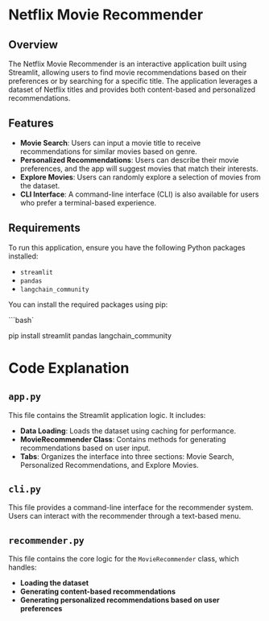 # Netflix Movie Recommender

## Overview

The Netflix Movie Recommender is an interactive application built using Streamlit, allowing users to find movie recommendations based on their preferences or by searching for a specific title. The application leverages a dataset of Netflix titles and provides both content-based and personalized recommendations.

## Features

- **Movie Search**: Users can input a movie title to receive recommendations for similar movies based on genre.
- **Personalized Recommendations**: Users can describe their movie preferences, and the app will suggest movies that match their interests.
- **Explore Movies**: Users can randomly explore a selection of movies from the dataset.
- **CLI Interface**: A command-line interface (CLI) is also available for users who prefer a terminal-based experience.

## Requirements

To run this application, ensure you have the following Python packages installed:

- `streamlit`
- `pandas`
- `langchain_community`

You can install the required packages using pip:

```bash`

pip install streamlit pandas langchain_community


# Code Explanation

## `app.py`

This file contains the Streamlit application logic. It includes:

- **Data Loading**: Loads the dataset using caching for performance.
- **MovieRecommender Class**: Contains methods for generating recommendations based on user input.
- **Tabs**: Organizes the interface into three sections: Movie Search, Personalized Recommendations, and Explore Movies.

## `cli.py`

This file provides a command-line interface for the recommender system. Users can interact with the recommender through a text-based menu.

## `recommender.py`

This file contains the core logic for the `MovieRecommender` class, which handles:

- **Loading the dataset**
- **Generating content-based recommendations**
- **Generating personalized recommendations based on user preferences**
